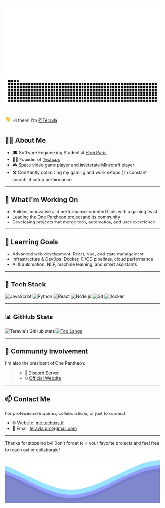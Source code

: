 ![Metrics](https://github.com/Teravla/Teravla/raw/main/metrics.classic.svg)
![SNAKE](https://github.com/Teravla/Teravla/raw/output/github-contribution-grid-snake-dark.svg)

<p><img src="./resources/hi.gif" width="20"> Hi there! I'm <a href="https://github.com/Teravla">@Teravla</a></p>

---

## 👨‍💻 About Me

- 🎓 Software Engineering Student at [Efrei Paris](https://www.efrei.fr/)
- 👨‍💼 Founder of [Techops](https://www.techops.tf)
- 🎮 Space video game player and inveterate Minecraft player
- 🛠️ Constantly optimizing my gaming and work setups | In constant search of setup performance

---

## 🚀 What I'm Working On

- Building innovative and performance-oriented tools with a gaming twist
- Leading the [One Pantheon](https://onepantheon.fr) project and its community
- Developing projects that merge tech, automation, and user experience

---

## 🌱 Learning Goals

- Advanced web development: React, Vue, and state management
- Infrastructure & DevOps: Docker, CI/CD pipelines, cloud performance
- AI & automation: NLP, machine learning, and smart assistants

---

## 🧰 Tech Stack

![JavaScript](https://img.shields.io/badge/JavaScript-F7DF1E?style=flat-square&logo=javascript&logoColor=black)
![Python](https://img.shields.io/badge/Python-3776AB?style=flat-square&logo=python&logoColor=white)
![React](https://img.shields.io/badge/React-20232A?style=flat-square&logo=react&logoColor=61DAFB)
![Node.js](https://img.shields.io/badge/Node.js-339933?style=flat-square&logo=node.js&logoColor=white)
![Git](https://img.shields.io/badge/Git-F05032?style=flat-square&logo=git&logoColor=white)
![Docker](https://img.shields.io/badge/Docker-2496ED?style=flat-square&logo=docker&logoColor=white)
<!-- ![Kubernetes](https://img.shields.io/badge/kubernetes-326CE5?&style=plastic&logo=kubernetes&logoColor=white)
![Java](https://img.shields.io/badge/Java-ED8B00?style=for-the-badge&logo=openjdk&logoColor=white)
![GitHub Actions](https://img.shields.io/badge/GitHub_Actions-2088FF?logo=github-actions&logoColor=white) -->

---

## 📊 GitHub Stats

![Teravla's GitHub stats](https://github-readme-stats.vercel.app/api?username=Teravla&show_icons=true&theme=radical)
[![Top Langs](https://github-readme-stats.vercel.app/api/top-langs/?username=Teravla&layout=compact&theme=radical)](https://github.com/anuraghazra/github-readme-stats)

<!-- ![Harlok's WakaTime stats](https://github-readme-stats.vercel.app/api/wakatime?username=teravla&api_domain=wakapi.dev&bg_color=1A202C&title_color=2F855A&icon_color=2F855A&text_color=ffffff&custom_title=Wakapi%20Week%20Stats&layout=compact) -->

---

## 🤝 Community Involvement

I'm also the president of One Pantheon:

> - 💬 [Discord Server](https://discord.gg/rnQfXBnDZX)  
> - 🌐 [Official Website](https://onepantheon.fr)

---

## 📫 Contact Me

For professional inquiries, collaborations, or just to connect:

- 🌐 Website: [me.techops.tf](https://me.techops.tf)
- 📧 Email: [teravla.pro@gmail.com](mailto:teravla.pro@gmail.com)

---

Thanks for stopping by! Don’t forget to ⭐️ your favorite projects and feel free to reach out or collaborate!

<img src="./resources/waves.svg" width="100%" height="150">
